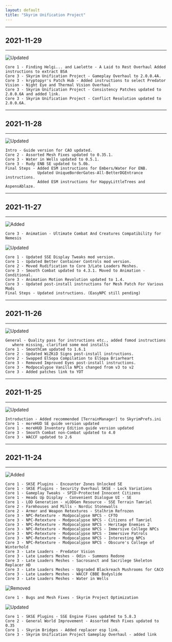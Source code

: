 ```yaml
---
layout: default
title: "Skyrim Unification Project"
---
```


---

## 2021-11-29

---

![Updated]
~~~
Core 1 - Finding Helgi... and Laelette - A Laid to Rest Overhaul Added instructions to extract BSA
Core 3 - Skyrim Unification Project - Gameplay Overhaul to 2.0.0.4A.
Core 3 - kryptopyr's Patch Hub - Added instructions to select Predator Vision - Night Eye and Thermal Vision Overhaul
Core 3 - Skyrim Unification Project - Consistency Patches updated to 2.0.0.6A and added link.
Core 3 - Skyrim Unification Project - Conflict Resolution updated to 2.0.0.6A.
~~~

---

## 2021-11-28

---

![Updated]
~~~
Intro - Guide version for CAO updated.
Core 2 - Assorted Mesh Fixes updated to 0.35.1.
Core 3 - Water in Wells updated to 0.5.1.
Core 3 - Rudy ENB SE updated to 5.0b.
Final Steps - Added ESM instructions for Embers/Water For ENB.
              Updated UniqueBorderGates-All-BetterDGEntrance instructions.
              Added ESM instructions for HappyLittleTrees and AspensAblaze.
~~~

---

## 2021-11-27

---

![Added]
~~~
Core 3 - Animation - Ultimate Combat And Creatures Compatibility for Nemesis
~~~

![Updated]
~~~
Core 1 - Updated SSE Display Tweaks mod version.
Core 1 - Updated Better Container Controls mod version.
Core 2 - Moved Rudification to Core 3/Late Loaders Meshes.
Core 3 - Smooth Combat updated to 4.3.1. Moved to Animation - Conditional.
Core 3 - Animation Motion Revolution updated to 1.4.
Core 3 - Updated post-install instructions for Mesh Patch For Various Mods
Final Steps - Updated instructions. (EasyNPC still pending)
~~~

---

## 2021-11-26

---

![Updated]
~~~
General - Quality pass for instructions etc., added fomod instructions
   where missing, clarified some mod installs
Core 1 - SmoothCam updated to 1.6.1
Core 2 - Updated WiZKiD Signs post-install instructions.
Core 2 - Swapped ElSopa Compilation to ElSopa Briarheart
Core 3 - Removed Improved Eyes post-install instructions.
Core 3 - Modpocalypse Vanilla NPCs changed from v3 to v2
Core 3 - Added patches link to YOT
~~~

---

## 2021-11-25

---

![Updated]
~~~
Introduction - Added recommended [TerrainManager] to SkyrimPrefs.ini 
Core 1 - moreHUD SE guide version updated
Core 1 - moreHUD Inventory Edition guide version updated
Core 3 - Smooth Combat non-Combat updated to 4.0
Core 3 - WACCF updated to 2.6
~~~

---

## 2021-11-24

---

![Added]
~~~
Core 1 - SKSE Plugins - Encounter Zones Unlocked SE
Core 1 - SKSE Plugins - Security Overhaul SKSE - Lock Variations
Core 1 - Gameplay Tweaks - SPID-Protected Innocent Citizens
Core 1 - Heads Up Display - Convenient Dialogue UI - SE
Core 1 - LOD Generation - xLODGen Resource - SSE Terrain Tamriel
Core 2 - Farmhouses and Mills - Nordic Stonewalls
Core 2 - Armor and Weapon Retextures - Stalhrim Refrozen
Core 3 - NPC-Retexture - Modpocalypse NPCS - CFTO
Core 3 - NPC-Retexture - Modpocalypse NPCS - Citizens of Tamriel
Core 3 - NPC-Retexture - Modpocalypse NPCS - Heritage Enemies 2
Core 3 - NPC-Retexture - Modpocalypse NPCS - Immersive College NPCs
Core 3 - NPC-Retexture - Modpocalypse NPCS - Immersive Patrols
Core 3 - NPC-Retexture - Modpocalypse NPCS - Interesting NPCs
Core 3 - NPC-Retexture - Modpocalypse NPCS - Obscure's College of Winterhold
Core 3 - Late Loaders - Predator Vision
Core 3 - Late Loaders Meshes - Odin - Summons Redone
Core 3 - Late Loaders Meshes - Sacrosanct and Sacrilege Skeleton Replacer HD
Core 3 - Late Loaders Meshes - Upgraded Blackreach Mushrooms for CACO
Core 3 - Late Loaders Meshes - WACCF CBBE Bodyslide
Core 3 - Late Loaders Meshes - Water in Wells
~~~

![Removed]
~~~
Core 1 - Bugs and Mesh Fixes - Skyrim Project Optimization
~~~

![Updated]
~~~
Core 1 - SKSE Plugins - SSE Engine Fixes updated to 5.8.3
Core 2 - General World Improvement - Assorted Mesh Fixes updated to 0.35
Core 1 - Skyrim Bridges - Added replacer esp link.
Core 3 - Skyrim Unification Project Gameplay Overhaul - added link
~~~


[added]: https://img.shields.io/badge/Added-006000?style=for-the-badge
[regenerate]: https://img.shields.io/badge/Regenerate-important?style=for-the-badge
[updated]: https://img.shields.io/badge/Updated-informational?style=for-the-badge
[removed]: https://img.shields.io/badge/Removed-critical?style=for-the-badge

